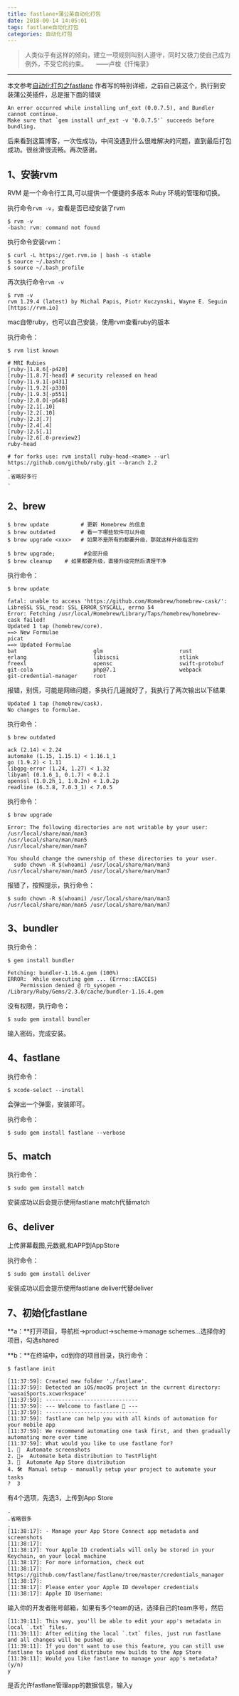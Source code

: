 ```yaml
---
title: fastlane+蒲公英自动化打包
date: 2018-09-14 14:05:01
tags: fastlane自动化打包
categories: 自动化打包
---
```


> 人类似乎有这样的倾向，建立一项规则叫别人遵守，同时又极力使自己成为例外，不受它的约束。&nbsp;&nbsp;&nbsp;&nbsp;&nbsp;——卢梭《忏悔录》


---

本文参考[自动化打包之fastlane](https://blog.csdn.net/kuangdacaikuang/article/details/80443515) 作者写的特别详细，之前自己装这个，执行到安装蒲公英插件，总是报下面的错误

```
An error occurred while installing unf_ext (0.0.7.5), and Bundler
cannot continue.
Make sure that `gem install unf_ext -v '0.0.7.5'` succeeds before bundling.
```

后来看到这篇博客，一次性成功，中间没遇到什么很难解决的问题，直到最后打包成功。很丝滑很流畅。再次感谢。

<!--more-->

## 1、安装rvm

RVM 是一个命令行工具,可以提供一个便捷的多版本 Ruby 环境的管理和切换。

执行命令`rvm -v`，查看是否已经安装了rvm

```
$ rvm -v
-bash: rvm: command not found
```

执行命令安装rvm：

```
$ curl -L https://get.rvm.io | bash -s stable
$ source ~/.bashrc
$ source ~/.bash_profile
```

再次执行命令`rvm -v`

```
$ rvm -v
rvm 1.29.4 (latest) by Michal Papis, Piotr Kuczynski, Wayne E. Seguin [https://rvm.io]
```

mac自带ruby，也可以自己安装，使用rvm查看ruby的版本

执行命令：

```
$ rvm list known

# MRI Rubies
[ruby-]1.8.6[-p420]
[ruby-]1.8.7[-head] # security released on head
[ruby-]1.9.1[-p431]
[ruby-]1.9.2[-p330]
[ruby-]1.9.3[-p551]
[ruby-]2.0.0[-p648]
[ruby-]2.1[.10]
[ruby-]2.2[.10]
[ruby-]2.3[.7]
[ruby-]2.4[.4]
[ruby-]2.5[.1]
[ruby-]2.6[.0-preview2]
ruby-head

# for forks use: rvm install ruby-head-<name> --url https://github.com/github/ruby.git --branch 2.2
.
.省略好多行
.
```

## 2、brew

```
$ brew update          # 更新 Homebrew 的信息
$ brew outdated        # 看一下哪些软件可以升级
$ brew upgrade <xxx>   # 如果不是所有的都要升级，那就这样升级指定的

$ brew upgrade; 		#全部升级
$ brew cleanup    # 如果都要升级，直接升级完然后清理干净
```

执行命令：

```
$ brew update

fatal: unable to access 'https://github.com/Homebrew/homebrew-cask/': LibreSSL SSL_read: SSL_ERROR_SYSCALL, errno 54
Error: Fetching /usr/local/Homebrew/Library/Taps/homebrew/homebrew-cask failed!
Updated 1 tap (homebrew/core).
==> New Formulae
picat
==> Updated Formulae
bat                        glm                        rust
erlang                     libiscsi                   stlink
freexl                     opensc                     swift-protobuf
git-cola                   php@7.1                    webpack
git-credential-manager     root
```

报错，别慌，可能是网络问题，多执行几遍就好了，我执行了两次输出以下结果

```
Updated 1 tap (homebrew/cask).
No changes to formulae.
```

执行命令：

```
$ brew outdated

ack (2.14) < 2.24
automake (1.15, 1.15.1) < 1.16.1_1
go (1.9.2) < 1.11
libgpg-error (1.24, 1.27) < 1.32
libyaml (0.1.6_1, 0.1.7) < 0.2.1
openssl (1.0.2h_1, 1.0.2n) < 1.0.2p
readline (6.3.8, 7.0.3_1) < 7.0.5
```

执行命令：

```
$ brew upgrade

Error: The following directories are not writable by your user:
/usr/local/share/man/man3
/usr/local/share/man/man5
/usr/local/share/man/man7

You should change the ownership of these directories to your user.
  sudo chown -R $(whoami) /usr/local/share/man/man3 /usr/local/share/man/man5 /usr/local/share/man/man7
```

报错了，按照提示，执行命令：

```
$ sudo chown -R $(whoami) /usr/local/share/man/man3 /usr/local/share/man/man5 /usr/local/share/man/man7
```

## 3、bundler

执行命令：

```
$ gem install bundler

Fetching: bundler-1.16.4.gem (100%)
ERROR:  While executing gem ... (Errno::EACCES)
    Permission denied @ rb_sysopen - /Library/Ruby/Gems/2.3.0/cache/bundler-1.16.4.gem
```

没有权限，执行命令：

```
$ sudo gem install bundler
```
输入密码，完成安装。

## 4、fastlane

执行命令：

```
$ xcode-select --install
```

会弹出一个弹窗，安装即可。

执行命令：

```
$ sudo gem install fastlane --verbose
```

## 5、match

执行命令：

```
$ sudo gem install match
```

安装成功以后会提示使用fastlane match代替match

## 6、deliver

上传屏幕截图,元数据,和APP到AppStore

执行命令：

```
$ sudo gem install deliver
```

安装成功以后会提示使用fastlane deliver代替deliver

## 7、初始化fastlane

**a：**打开项目，导航栏->product->scheme->manage schemes...选择你的项目，勾选shared

**b：**在终端中，cd到你的项目目录，执行命令：

```
$ fastlane init

[11:37:59]: Created new folder './fastlane'.
[11:37:59]: Detected an iOS/macOS project in the current directory: 'wasaiSports.xcworkspace'
[11:37:59]: -----------------------------
[11:37:59]: --- Welcome to fastlane 🚀 ---
[11:37:59]: -----------------------------
[11:37:59]: fastlane can help you with all kinds of automation for your mobile app
[11:37:59]: We recommend automating one task first, and then gradually automating more over time
[11:37:59]: What would you like to use fastlane for?
1. 📸  Automate screenshots
2. 👩‍✈️  Automate beta distribution to TestFlight
3. 🚀  Automate App Store distribution
4. 🛠  Manual setup - manually setup your project to automate your tasks
?  3
```

有4个选项，先选3，上传到App Store

```
.
.省略很多
.
[11:38:17]: - Manage your App Store Connect app metadata and screenshots
[11:38:17]: 
[11:38:17]: Your Apple ID credentials will only be stored in your Keychain, on your local machine
[11:38:17]: For more information, check out
[11:38:17]: 	https://github.com/fastlane/fastlane/tree/master/credentials_manager
[11:38:17]: 
[11:38:17]: Please enter your Apple ID developer credentials
[11:38:17]: Apple ID Username:
```

输入你的开发者账号邮箱，如果有多个team的话，选择自己的team序号，然后

```
[11:39:11]: This way, you'll be able to edit your app's metadata in local `.txt` files.
[11:39:11]: After editing the local `.txt` files, just run fastlane and all changes will be pushed up.
[11:39:11]: If you don't want to use this feature, you can still use fastlane to upload and distribute new builds to the App Store
[11:39:11]: Would you like fastlane to manage your app's metadata? (y/n)
y
```


是否允许fastlane管理app的数据信息，输入y


